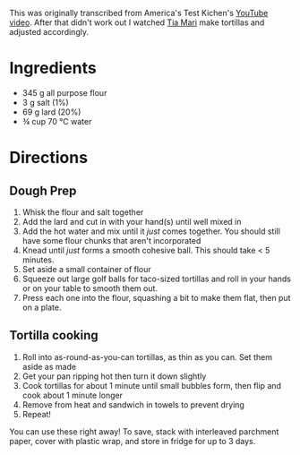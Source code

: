 This was originally transcribed from America's Test Kichen's [YouTube video](https://www.youtube.com/watch?v=6Yu7KbrQ0Y0).
After that didn't work out I watched [Tia Mari](https://www.youtube.com/watch?v=YdTW9yue948) make tortillas and adjusted accordingly.

# Ingredients
- 345 g all purpose flour
- 3 g salt (1%)
- 69 g lard (20%)
- ¾ cup 70 °C water

# Directions
## Dough Prep
1. Whisk the flour and salt together
2. Add the lard and cut in with your hand(s) until well mixed in
3. Add the hot water and mix until it _just_ comes together. You should still have some flour chunks that aren't incorporated
4. Knead until _just_ forms a smooth cohesive ball. This should take < 5 minutes.
5. Set aside a small container of flour
6. Squeeze out large golf balls for taco-sized tortillas and roll in your hands or on your table to smooth them out.
7. Press each one into the flour, squashing a bit to make them flat, then put on a plate.

## Tortilla cooking
1. Roll into as-round-as-you-can tortillas, as thin as you can. Set them aside as made
2. Get your pan ripping hot then turn it down slightly
3. Cook tortillas for about 1 minute until small bubbles form, then flip and cook about 1 minute longer
4. Remove from heat and sandwich in towels to prevent drying
5. Repeat!

You can use these right away!
To save, stack with interleaved parchment paper, cover with plastic wrap, and store in fridge for up to 3 days.
